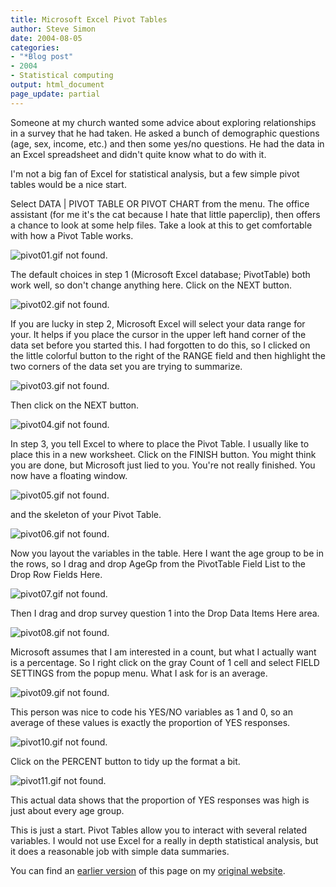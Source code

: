 ```yaml
---
title: Microsoft Excel Pivot Tables
author: Steve Simon
date: 2004-08-05
categories:
- "*Blog post"
- 2004
- Statistical computing
output: html_document
page_update: partial
---
```

Someone at my church wanted some advice about exploring relationships
in a survey that he had taken. He asked a bunch of demographic
questions (age, sex, income, etc.) and then some yes/no questions. He
had the data in an Excel spreadsheet and didn't quite know what to do
with it.

I'm not a big fan of Excel for statistical analysis, but a few simple
pivot tables would be a nice start.

Select DATA | PIVOT TABLE OR PIVOT CHART from the menu. The office
assistant (for me it's the cat because I hate that little paperclip),
then offers a chance to look at some help files. Take a look at this
to get comfortable with how a Pivot Table works.

![pivot01.gif not found.](http://www.pmean.com/new-images/04/pivot01.png)

The default choices in step 1 (Microsoft Excel database; PivotTable)
both work well, so don't change anything here. Click on the NEXT
button.

![pivot02.gif not found.](http://www.pmean.com/new-images/04/pivot02.png)

If you are lucky in step 2, Microsoft Excel will select your data
range for your. It helps if you place the cursor in the upper left
hand corner of the data set before you started this. I had forgotten
to do this, so I clicked on the little colorful button to the right of
the RANGE field and then highlight the two corners of the data set you
are trying to summarize.

![pivot03.gif not found.](http://www.pmean.com/new-images/04/pivot03.png)

Then click on the NEXT button.

![pivot04.gif not found.](http://www.pmean.com/new-images/04/pivot04.png)

In step 3, you tell Excel to where to place the Pivot Table. I usually
like to place this in a new worksheet. Click on the FINISH button. You
might think you are done, but Microsoft just lied to you. You're not
really finished. You now have a floating window.

![pivot05.gif not found.](http://www.pmean.com/new-images/04/pivot05.png)

and the skeleton of your Pivot Table.

![pivot06.gif not found.](http://www.pmean.com/new-images/04/pivot06.png)

Now you layout the variables in the table. Here I want the age group
to be in the rows, so I drag and drop AgeGp from the PivotTable Field
List to the Drop Row Fields Here.

![pivot07.gif not found.](http://www.pmean.com/new-images/04/pivot07.png)

Then I drag and drop survey question 1 into the Drop Data Items Here
area.

![pivot08.gif not found.](http://www.pmean.com/new-images/04/pivot08.png)

Microsoft assumes that I am interested in a count, but what I actually
want is a percentage. So I right click on the gray Count of 1 cell and
select FIELD SETTINGS from the popup menu. What I ask for is an
average.

![pivot09.gif not found.](http://www.pmean.com/new-images/04/pivot09.png)

This person was nice to code his YES/NO variables as 1 and 0, so an
average of these values is exactly the proportion of YES responses.

![pivot10.gif not found.](http://www.pmean.com/new-images/04/pivot10.png)

Click on the PERCENT button to tidy up the format a bit.

![pivot11.gif not found.](http://www.pmean.com/new-images/04/pivot11.png)

This actual data shows that the proportion of YES responses was high
is just about every age group.

This is just a start. Pivot Tables allow you to interact with several
related variables. I would not use Excel for a really in depth
statistical analysis, but it does a reasonable job with simple data
summaries.

You can find an [earlier version](http://www.pmean.com/04/pivot.html) of this page on my [original website](http://www.pmean.com/original_site.html).
